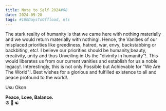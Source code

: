 ```yaml
---
title: Note to Self 2024#08
date: 2024-09-28
tags: #100DaysToOffload, nts
---
```


The stark reality of humanity is that we came here with nothing materially and we would return materially with nothing!.
Hence, the Vanities of our misplaced priorities like greediness, hatred, war, envy, backstabbing or backbiting, etc!.
I believe our priorities should be humanity,beauty, creativity, unity and thus Unveiling in Us the "divinity in humanity"!.
This would liberates us from our current vanities and establish for us a noble legacy!.
Interestingly, this is not only Possible but Achievable for "We Are The World"!.
Best wishes for a glorious and fulfilled existence to all and peace profound to the world!.

Usu Okon

**Peace, Love, Balance.**  
☮️ 💚 ☯️